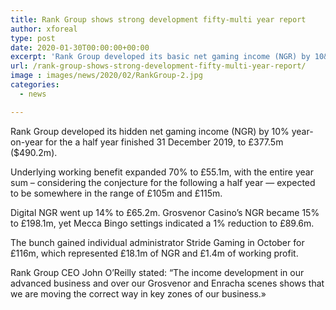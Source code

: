 ```yaml
---
title: Rank Group shows strong development fifty-multi year report
author: xforeal 
type: post
date: 2020-01-30T00:00:00+00:00
excerpt: 'Rank Group developed its basic net gaming income (NGR) by 10&amp;percnt; year-on-year for the a half year finished 31 December 2019, to &amp;pound;377 '
url: /rank-group-shows-strong-development-fifty-multi-year-report/
image : images/news/2020/02/RankGroup-2.jpg
categories:
  - news

---
```

Rank Group developed its hidden net gaming income (NGR) by 10&percnt; year-on-year for the a half year finished 31 December 2019, to &pound;377.5m ($490.2m).

Underlying working benefit expanded 70&percnt; to &pound;55.1m, with the entire year sum &ndash; considering the conjecture for the following a half year &#8212; expected to be somewhere in the range of &pound;105m and &pound;115m.

Digital NGR went up 14&percnt; to &pound;65.2m. Grosvenor Casino&rsquo;s NGR became 15&percnt; to &pound;198.1m, yet Mecca Bingo settings indicated a 1&percnt; reduction to &pound;89.6m.

The bunch gained individual administrator Stride Gaming in October for &pound;116m, which represented &pound;18.1m of NGR and &pound;1.4m of working profit.

Rank Group CEO John O&rsquo;Reilly stated: &ldquo;The income development in our advanced business and over our Grosvenor and Enracha scenes shows that we are moving the correct way in key zones of our business.&#187;